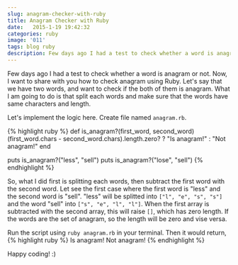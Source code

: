 ```yaml
---
slug: anagram-checker-with-ruby
title: Anagram Checker with Ruby
date:   2015-1-19 19:42:32
categories: ruby
image: '011'
tags: blog ruby
description: Few days ago I had a test to check whether a word is anagram or not. Now, I want to share with you how to check anagram using Ruby. Let's say that we have two words, and want to check if the both of them is anagram. What I am going to do is that split each words and make sure that the words have same characters and length.
---
```

Few days ago I had a test to check whether a word is anagram or not. Now, I want to share with you how to check anagram using Ruby. Let's say that we have two words, and want to check if the both of them is anagram. What I am going to do is that split each words and make sure that the words have same characters and length.<!--more-->

Let's implement the logic here. Create file named `anagram.rb`.

{% highlight ruby %}
def is_anagram?(first_word, second_word)
  (first_word.chars - second_word.chars).length.zero? ? "Is anagram!" : "Not anagram!"
end

puts is_anagram?("less", "sell")
puts is_anagram?("lose", "sell")
{% endhighlight %}

So, what I did first is splitting each words, then subtract the first word with the second word. Let see the first case where the first word is "less" and the second word is "sell". "less" will be splitted into `["l", "e", "s", "s"]` and the word "sell" into `["s", "e", "l", "l"]`. When the first array is subtracted with the second array, this will raise `[]`, which has zero length. If the words are the set of anagram, so the length will be zero and vise versa.

Run the script using `ruby anagram.rb` in your terminal. Then it would return,
{% highlight ruby %}
Is anagram!
Not anagram!
{% endhighlight %}

Happy coding! :)
